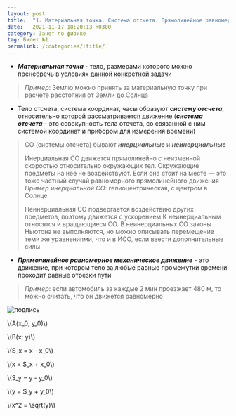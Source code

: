 ```yaml
---
layout: post
title:  "1. Материальная точка. Система отсчета. Прямолинейное равномерное механическое движение. Графическое представление прямолинейного равномерного механического движения"
date:   2021-11-17 18:20:13 +0300
category: Зачет по физике 
tag: Билет №1
permalink: /:categories/:title/
---
```




- ***Материальная точка*** - тело, размерами которого можно пренебречь в условиях данной конкретной задачи
> *Пример*: Землю можно принять за материальную точку при расчете расстояния от Земли до Солнца

- Тело отсчета, система координат, часы образуют ***систему отсчета***, относительно которой рассматривается движение (***система отсчета*** – это совокупность тела отсчета, со связанной с ним системой координат и прибором для измерения времени)

> СО (системы отсчета) бывают ***инерциальные*** и ***неинерциальные***
>
> Инерциальная СО движется прямолинейно с неизменной скоростью относительно окружающих тел. Окружающие предметы на нее не воздействуют. Если она стоит на месте — это тоже частный случай равномерного прямолинейного движения
> *Пример инерциальной СО*: гелиоцентрическая, с центром в Солнце
>
> Неинерциальная СО подвергается воздействию других предметов, поэтому движется с ускорением
> К неинерциальным относятся и вращающиеся СО. В неинерциальных СО законы Ньютона не выполняются, но можно описывать перемещение теми же уравнениями, что и в ИСО, если ввести дополнительные силы

- ***Прямолинейное равномерное механическое движение*** - это движение, при котором тело за любые равные промежутки времени проходит равные отрезки пути
> *Пример*: если автомобиль за каждые 2 мин проезжает 480 м, то можно считать, что он движется равномерно

![подпись](https://avatars.mds.yandex.net/get-images-cbir/2238546/9yLzY9GnykbXEwgZWkwV-A4946/ocr)


<p>\(A(x_0; y_0)\)</p>

<p>\(B(x; y)\)</p>


<p>\(S_x = x - x_0\)</p>       

<p>\(x = S_x + x_0\)</p>


<p>\(S_y = y - y_0\)</p>         

<p>\(y = S_y + y_0\)</p>

<p>\(x^2 = \sqrt(y)\)</p>